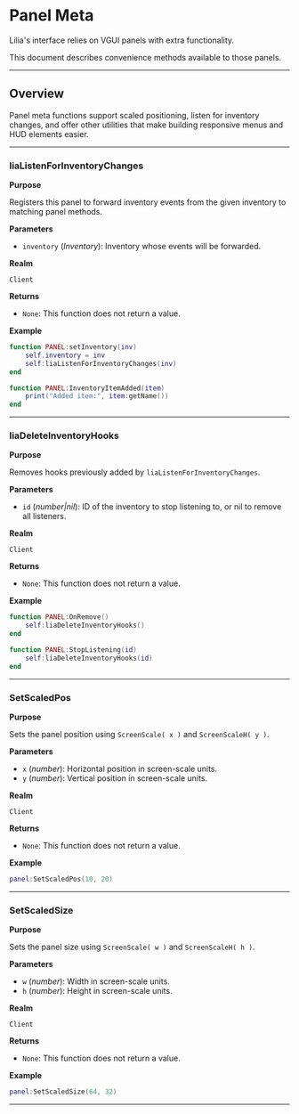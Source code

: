 # Panel Meta

Lilia's interface relies on VGUI panels with extra functionality.

This document describes convenience methods available to those panels.

---

## Overview

Panel meta functions support scaled positioning, listen for inventory changes, and offer other utilities that make building responsive menus and HUD elements easier.

---

### liaListenForInventoryChanges

**Purpose**

Registers this panel to forward inventory events from the given inventory to matching panel methods.

**Parameters**

* `inventory` (*Inventory*): Inventory whose events will be forwarded.

**Realm**

`Client`

**Returns**

* `None`: This function does not return a value.

**Example**

```lua
function PANEL:setInventory(inv)
    self.inventory = inv
    self:liaListenForInventoryChanges(inv)
end

function PANEL:InventoryItemAdded(item)
    print("Added item:", item:getName())
end
```

---

### liaDeleteInventoryHooks

**Purpose**

Removes hooks previously added by `liaListenForInventoryChanges`.

**Parameters**

* `id` (*number|nil*): ID of the inventory to stop listening to, or nil to remove all listeners.

**Realm**

`Client`

**Returns**

* `None`: This function does not return a value.

**Example**

```lua
function PANEL:OnRemove()
    self:liaDeleteInventoryHooks()
end

function PANEL:StopListening(id)
    self:liaDeleteInventoryHooks(id)
end
```

---

### SetScaledPos

**Purpose**

Sets the panel position using `ScreenScale( x )` and `ScreenScaleH( y )`.

**Parameters**

* `x` (*number*): Horizontal position in screen-scale units.
* `y` (*number*): Vertical position in screen-scale units.

**Realm**

`Client`

**Returns**

* `None`: This function does not return a value.

**Example**

```lua
panel:SetScaledPos(10, 20)
```

---

### SetScaledSize

**Purpose**

Sets the panel size using `ScreenScale( w )` and `ScreenScaleH( h )`.

**Parameters**

* `w` (*number*): Width in screen-scale units.
* `h` (*number*): Height in screen-scale units.

**Realm**

`Client`

**Returns**

* `None`: This function does not return a value.

**Example**

```lua
panel:SetScaledSize(64, 32)
```

---